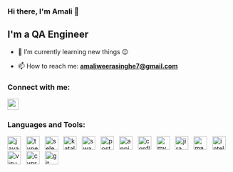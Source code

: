 ### Hi there, I'm Amali  👋

## I'm a QA Engineer

- 🔭 I’m currently learning new things :wink:

- 📫 How to reach me: **amaliweerasinghe7@gmail.com**

### Connect with me:
<p>
<a href="https://linkedin.com/in/aweerasinghe"><img src="https://img.shields.io/badge/linkedin-%230077B5.svg?&style=for-the-badge&logo=linkedin&logoColor=white" height=25></a>
</p>

### Languages and Tools:

<p align="left">
  <img src="https://cdn.svgporn.com/logos/javascript.svg" alt="javascript" width="30" height="30"/> &nbsp;
  <img src="https://cdn.svgporn.com/logos/typescript-icon.svg" alt="typescript" width="30" height="30"/> &nbsp;
  <img src="https://cdn.svgporn.com/logos/selenium.svg" alt="selenium" width="30" height="30"/> &nbsp;
  <img src="https://cdn.svgporn.com/logos/katalon-icon.svg" alt="katalon" width="30" height="30"/> &nbsp;
  <img src="https://cdn.svgporn.com/logos/swagger.svg" alt="swagger" width="30" height="30"/> &nbsp;
  <img src="https://cdn.svgporn.com/logos/postman-icon.svg" alt="postman" width="30" height="30"/> &nbsp;
  <img src="https://cdn.svgporn.com/logos/appium.svg" alt="appium" width="30" height="30"/> &nbsp;
  <img src="https://cdn.svgporn.com/logos/confluence.svg" alt="confluence" width="30" height="30"/> &nbsp;
  <img src="https://cdn.svgporn.com/logos/mysql-icon.svg" alt="mysql" width="30" height="30"/> &nbsp;
  <img src="https://cdn.svgporn.com/logos/jira.svg" alt="jira" width="30" height="30"/> &nbsp;
  <img src="https://cdn.svgporn.com/logos/maven.svg" alt="maven" width="30" height="30"/> &nbsp;
  <img src="https://cdn.svgporn.com/logos/intellij-idea.svg" alt="intellij-idea" width="30" height="30"/> &nbsp;
  <img src="https://cdn.svgporn.com/logos/visual-studio-code.svg" alt="visual-studio-code" width="30" height="30"/> &nbsp;
  <img src="https://cdn.svgporn.com/logos/cypress-icon.svg" alt="cypress" width="30" height="30"/> &nbsp;
  <img src="https://cdn.svgporn.com/logos/git-icon.svg" alt="git" width="30" height="30"/> &nbsp;  
</p>



